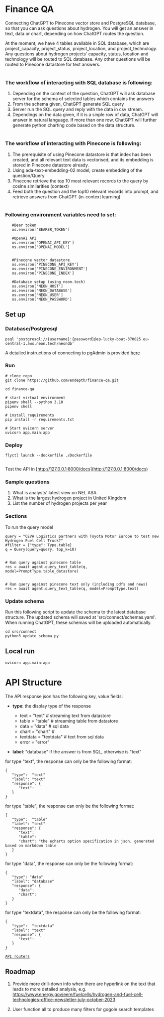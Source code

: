 # Finance QA

Connecting ChatGPT to Pinecone vector store and PostgreSQL database, so that you can ask questions about hydrogen. You will get an answer in text, data or chart, depending on how ChatGPT routes the question.

At the moment, we have 4 tables available in SQL database, which are project_capacity, project_status, project_location, and project_technology. Any questions about hydrogen projects' capacity, status, location and technology will be routed to SQL database. Any other questions will be routed to Pinecone datastore for text answers.
</br>
</br>

### The workflow of interacting with SQL database is following:

1. Depending on the context of the question, ChatGPT will ask database server for the schema of selected tables which contains the answers
2. From the schema given, ChatGPT generate SQL query
3. Server run the SQL query and reply with the data in csv stream.
4. Dependings on the data given, if it is a sinple row of data, ChatGPT will answer in natural language. If more than one row, ChatGPT will further generate python charting code based on the data structure.
   </br>
   </br>

### The workflow of interacting with Pinecone is following:

1. The prerequisite of using Pinecone datastore is that index has been created, and all relevant text data is vectorised, and its embedding is stored in Pinecone datastore already.
2. Using ada-text-embedding-02 model, create embedding of the question/Query
3. Pinecone retrieve the top 10 most relevant records to the query by cosine similarities (context)
4. Feed both the question and the top10 relevant records into prompt, and retrieve answers from ChatGPT (in-context learning)
   </br>
   </br>

### Following environment variables need to set:

```
   #Bear token
   os.environ['BEARER_TOKEN']

   #OpenAI API
   os.environ['OPENAI_API_KEY']
   os.environ['OPENAI_MODEL']
   

   #Pinecone vector datastore
   os.environ['PINECONE_API_KEY']
   os.environ['PINECONE_ENVIRONMENT']
   os.environ['PINECONE_INDEX']

   #Database setup (using neon.tech)
   os.environ['NEON_HOST']
   os.environ['NEON_DATABASE']
   os.environ['NEON_USER']
   os.environ['NEON_PASSWORD']
 ```

## Set up

### Database/Postgresql

```
psql 'postgresql://{username}:{password}@ep-lucky-boat-370025.eu-central-1.aws.neon.tech/neondb'
```
A detailed instructions of connecting to pgAdmin is provided [here](https://neon.tech/docs/connect/connect-postgres-gui)
### Run 
```
# clone repo
git clone https://github.com/endepth/finance-qa.git

cd finance-qa

# start virtual environment
pipenv shell --python 3.10
pipenv shell

# install requirements
pip install -r requirements.txt

# Start uvicorn server
uvicorn app.main:app

```

### Deploy
```
flyctl launch --dockerfile ./Dockerfile


```
Test the API in [http://127.0.0.1:8000/docs](http://127.0.0.1:8000/docs)

### Sample questions
1. What is analysts' latest view on NEL ASA
2. What is the largest hydrogen project in United Kingdom
3. List the number of hydrogen projects per year


### Sections

To run the query model 

```
query = "CEVA Logistics partners with Toyota Motor Europe to test new Hydrogen Fuel Cell Truck?"
#filter = {"type": Type.table}
q = Query(query=query, top_k=10)


# Run query against pinecone table 
res = await agent.query_text_table(q, model=PromptType.table_datastore)


# Run query against pinecone text only (including pdfs and news)
res = await agent.query_text_table(q, model=PromptType.text)
```

### Update schema

Run this following script to update the schema to the latest database structure. The updated schema will saved at 'src/connect/schemas.yaml'. When running ChatGPT, these schemas will be uploaded automatically. 
```
cd src/connect
python3 update_schema.py

```

## Local run 

```
uvicorn app.main:app    
```

# API Structure

The API response json has the following key, value fields:

- **type**: the display type of the response
   - text = "text" # streaming text from datastore
   - table = "table" # streaming table from datastore
   - data = "data" # sql data
   - chart = "chart" #
   - textdata = "textdata" # text from sql data
   - error = "error"


- **label**: "database" if the answer is from SQL, otherwise is "text"




for type "text", the response can only be the following format: 

```
{
   "type":  "text"
   "label": "text"
   "response": {
      "text":
   }
}
```

for type "table", the response can only be the following format: 

```
{
   "type":  "table"
   "label": "text"
   "response": {
      "text":
      "table": 
      "chart": "the echarts option specification in json, generated based on markdown table
   }
}
```


for type "data", the response can only be the following format: 
```
{
   "type": "data"
   "label": "database"
   "response": {
      "data":
      "chart":
   }
}
```

for type "textdata", the response can only be the following format: 

```
{
   "type":  "textdata"
   "label": "text"
   "response": {
      "text":
   }
}
```

[`API routers`](/app/README.md) 


## Roadmap

1. Provide more drill-down info when there are hyperlink on the text that leads to more detailed analysis, e.g. https://www.energy.gov/eere/fuelcells/hydrogen-and-fuel-cell-technologies-office-newsletter-july-october-2023

2. User function all to produce many filters for gogole search templates

